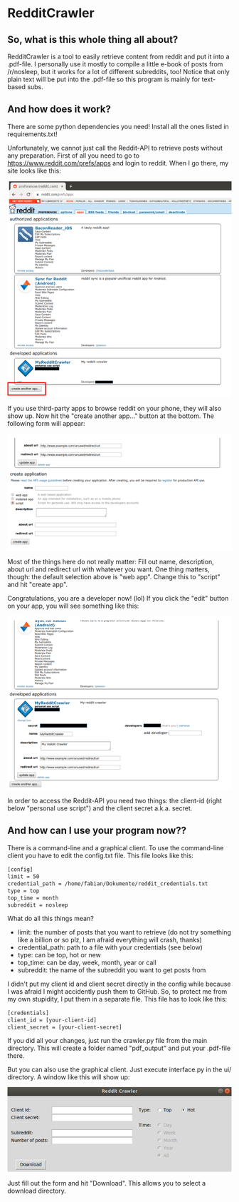 # RedditCrawler

## So, what is this whole thing all about?
RedditCrawler is a tool to easily retrieve content from reddit and put it into a .pdf-file. I personally use it mostly to compile a little e-book of posts from /r/nosleep, but it works for a lot of different subreddits, too! Notice that only plain text will be put into the .pdf-file so this program is mainly for text-based subs.

## And how does it work?
There are some python dependencies you need! Install all the ones listed in requirements.txt!

Unfortunately, we cannot just call the Reddit-API to retrieve posts without any preparation. First of all you need to go to https://www.reddit.com/prefs/apps and login to reddit. When I go there, my site looks like this:

![alttext](images/img01.png)

If you use third-party apps to browse reddit on your phone, they will also show up. Now hit the "create another app..." button at the bottom. The following form will appear:

![alttext](images/img02.png)

Most of the things here do not really matter: Fill out name, description, about url and redirect url with whatever you want. One thing matters, though: the default selection above is "web app". Change this to "script" and hit "create app".

Congratulations, you are a developer now! (lol) If you click the "edit" button on your app, you will see something like this:

![alttext](images/img03.png)

In order to access the Reddit-API you need two things: the client-id (right below "personal use script") and the client secret a.k.a. secret.

## And how can I use your program now??

There is a command-line and a graphical client. To use the command-line client you have to edit the config.txt file. This file looks like this:

```
[config]
limit = 50
credential_path = /home/fabian/Dokumente/reddit_credentials.txt
type = top
top_time = month
subreddit = nosleep
```

What do all this things mean?

* limit: the number of posts that you want to retrieve (do not try something like a billion or so plz, I am afraid everything will crash, thanks)
* credential_path: path to a file with your credentials (see below)
* type: can be top, hot or new
* top_time: can be day, week, month, year or call
* subreddit: the name of the subreddit you want to get posts from

I didn't put my client id and client secret directly in the config while because I was afraid I might accidently push them to GitHub. So, to protect me from my own stupidity, I put them in a separate file. This file has to look like this:

```
[credentials]
client_id = [your-client-id]
client_secret = [your-client-secret]
```

If you did all your changes, just run the crawler.py file from the main directory. This will create a folder named "pdf_output" and put your .pdf-file there.


But you can also use the graphical client. Just execute interface.py in the ui/ directory. A window like this will show up:

![alttext](images/img04.png)

Just fill out the form and hit "Download". This allows you to select a download directory.
